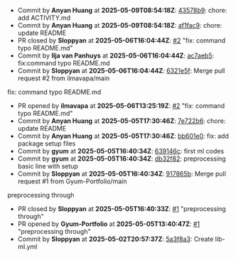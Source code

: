 - Commit by **Anyan Huang** at **2025-05-09T08:54:18Z**: [43578b9](https://github.com/remla2025-team16/app/commit/43578b93bdcdd9a6d17333814a5d3cf003860a4e): chore: add ACTIVITY.md
- Commit by **Anyan Huang** at **2025-05-09T08:54:18Z**: [af1fac9](https://github.com/remla2025-team16/app/commit/af1fac9b45b3a614d46791de8734702c3dcb1ccd): chore: update README
- PR closed by **Sloppyan** at **2025-05-06T16:04:44Z**: [#2](https://github.com/remla2025-team16/lib-ml/pull/2) "fix: command typo README.md"
- Commit by **Ilja van Panhuys** at **2025-05-06T16:04:44Z**: [ac7aeb5](https://github.com/remla2025-team16/app/commit/ac7aeb52ea76d09a42aaa8cb535daa97c0d90a3d): fix:command typo README.md
- Commit by **Sloppyan** at **2025-05-06T16:04:44Z**: [6321e5f](https://github.com/remla2025-team16/app/commit/6321e5f4e3e5cc3ca520a5b4b8a47c8accb3c5a3): Merge pull request #2 from ilmavapa/main

fix: command typo README.md
- PR opened by **ilmavapa** at **2025-05-06T13:25:19Z**: [#2](https://github.com/remla2025-team16/lib-ml/pull/2) "fix: command typo README.md"
- Commit by **Anyan Huang** at **2025-05-05T17:30:46Z**: [7e722b6](https://github.com/remla2025-team16/app/commit/7e722b66b2e938f056bd65563cb4e70ee7158e80): chore: update README
- Commit by **Anyan Huang** at **2025-05-05T17:30:46Z**: [bb601e0](https://github.com/remla2025-team16/app/commit/bb601e006039a5860583eae30e9e160af5185fe7): fix: add package setup files
- Commit by **gyum** at **2025-05-05T16:40:34Z**: [639146c](https://github.com/remla2025-team16/app/commit/639146c4b990a08740b7cdb5ba0217b4039da297): first ml codes
- Commit by **gyum** at **2025-05-05T16:40:34Z**: [db32f82](https://github.com/remla2025-team16/app/commit/db32f82944c9031fc39dfa66607b2c783cb614b2): preprocessing basic line with setup
- Commit by **Sloppyan** at **2025-05-05T16:40:34Z**: [917865b](https://github.com/remla2025-team16/app/commit/917865b3f39219e71b760edecde0d6eed7aa57eb): Merge pull request #1 from Gyum-Portfolio/main

preprocessing through
- PR closed by **Sloppyan** at **2025-05-05T16:40:33Z**: [#1](https://github.com/remla2025-team16/lib-ml/pull/1) "preprocessing through"
- PR opened by **Gyum-Portfolio** at **2025-05-05T13:40:47Z**: [#1](https://github.com/remla2025-team16/lib-ml/pull/1) "preprocessing through"
- Commit by **Sloppyan** at **2025-05-02T20:57:37Z**: [5a3f8a3](https://github.com/remla2025-team16/app/commit/5a3f8a30145649e987e9f7ade834a36290ad9ee1): Create lib-ml.yml
